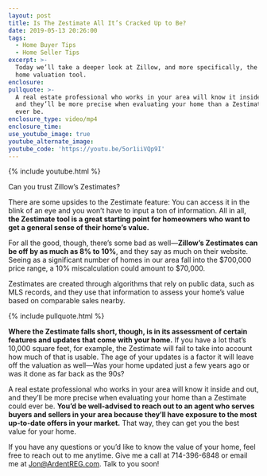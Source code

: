 ```yaml
---
layout: post
title: Is The Zestimate All It’s Cracked Up to Be?
date: 2019-05-13 20:26:00
tags:
  - Home Buyer Tips
  - Home Seller Tips
excerpt: >-
  Today we’ll take a deeper look at Zillow, and more specifically, the Zestimate
  home valuation tool.
enclosure:
pullquote: >-
  A real estate professional who works in your area will know it inside and out,
  and they’ll be more precise when evaluating your home than a Zestimate could
  ever be.
enclosure_type: video/mp4
enclosure_time:
use_youtube_image: true
youtube_alternate_image:
youtube_code: 'https://youtu.be/5or1iiVQp9I'
---
```


{% include youtube.html %}

Can you trust Zillow’s Zestimates?&nbsp;

There are some upsides to the Zestimate feature: You can access it in the blink of an eye and you won’t have to input a ton of information. All in all, **the Zestimate tool is a great starting point for homeowners who want to get a general sense of their home’s value.&nbsp;**

For all the good, though, there’s some bad as well—**Zillow’s Zestimates can be off by as much as 8% to 10%**, and they say as much on their website. Seeing as a significant number of homes in our area fall into the $700,000 price range, a 10% miscalculation could amount to $70,000.&nbsp;

Zestimates are created through algorithms that rely on public data, such as MLS records, and they use that information to assess your home’s value based on comparable sales nearby.&nbsp;

{% include pullquote.html %}

**Where the Zestimate falls short, though, is in its assessment of certain features and updates that come with your home.** If you have a lot that’s 10,000 square feet, for example, the Zestimate will fail to take into account how much of that is usable. The age of your updates is a factor it will leave off the valuation as well—Was your home updated just a few years ago or was it done as far back as the 90s? &nbsp;

A real estate professional who works in your area will know it inside and out, and they’ll be more precise when evaluating your home than a Zestimate could ever be. **You’d be well-advised to reach out to an agent who serves buyers and sellers in your area because they’ll have exposure to the most up-to-date offers in your market.** That way, they can get you the best value for your home. &nbsp;&nbsp;

If you have any questions or you’d like to know the value of your home, feel free to reach out to me anytime. Give me a call at 714-396-6848 or email me at Jon@ArdentREG.com. Talk to you soon\! &nbsp;